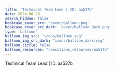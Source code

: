 ```yaml
---
title: 'Technical Team Lead | ID: aa537b'
date: 2024-06-28
search_hidden: false
bookcase_cover_src: 'cover/balloon.png'
bookcase_cover_src_dark: 'cover/balloon_dark.png'
type: 'balloon'
balloon_img_src: "icons/balloon.svg"
balloon_img_src_dark: "icons/balloon_dark.svg"
balloon_circle: false
balloon_resources: "/positions_resources/aa537b"
---
```


Technical Team Lead | ID: aa537b
